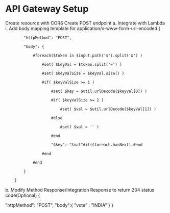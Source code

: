 # API Gateway Setup

Create resource with CORS
Create POST endpoint
   a. Integrate with Lambda
   i. Add body mapping template for application/x-www-form-url-encoded
	{

            "httpMethod": "POST",

            "body": {

                #foreach($token in $input.path('$').split('&') ) 

                    #set( $keyVal = $token.split('=') )

                    #set( $keyValSize = $keyVal.size() )

                    #if( $keyValSize >= 1 )

                        #set( $key = $util.urlDecode($keyVal[0]) )

                        #if( $keyValSize >= 2 )

                            #set( $val = $util.urlDecode($keyVal[1]) )

                        #else

                            #set( $val = '' )

                        #end

                        "$key": "$val"#if($foreach.hasNext),#end

                    #end

                #end

            }

        }

b. Modify Method Response/Integration Response to return 204 status code(Optional)
{

  "httpMethod": "POST",
  "body":{
      "vote" : "INDIA"
  }
}
